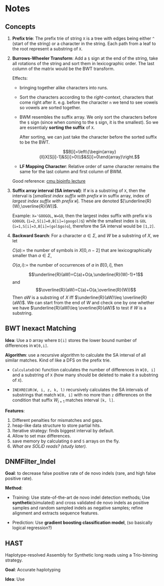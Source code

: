 # Notes

## Concepts

1. **Prefix trie**: The prefix trie of string `X` is a tree with edges being either `^` (start of the string) or a character in the string. Each path from a leaf to the root represent a substring of `X`.

1. **Burrows-Wheeler Transform**: Add a `$` sign at the end of the string, take all rotations of the string and sort them in lexicographic order. The last column of the matrix would be the BWT transform.

   Effects:
   - bringing together alike characters into runs.
   - Sort the characters according to the *right-context*, characters that come right after it. e.g. before the character `n` we tend to see vowels so vowels are sorted together.
   - BWM resembles the suffix array. We only sort the characters before the `$` sign (since when coming to the `$` sign, it is the smallest). So we are essentialy **sorting the suffix** of `X`.

     After sorting, we can just take the character before the sorted suffix to be the BWT.

     $$B[i]=\left\{\begin{array}{ll}X[S[i]-1]&S[i]>0\\\$&S[i]=0\end{array}\right.$$

   - **LF Mapping Character**: Relative order of same character remains the same for the last column and first column of BWM.

    Good reference: [cmu bioinfo lecture](https://www.cs.cmu.edu/~ckingsf/bioinfo-lectures/bwt.pdf)

1. **Suffix array interval (SA interval)**: If `W` is a substring of `X`, then the interval is \[*smallest index suffix with prefix `W`* in suffix array, index of *largest index suffix with prefix `W`*\]. These are denoted $[\underline{R}(W),\overline{R}(W)]$.

   Example: `X='GOOGOL`, `W=GO`, then the largest index suffix with prefix `W` is `GOOGOL` (`i=2,S[i]=0,B[i]=(googol)$`) while the smallest index is `GOL` (`i=1,S[i]=3,B[i]=(gol$go)o`), therefore the SA interval would be `[1,2]`.

1. **Backward Search**: For a character $a\in\Sigma$, and $W$ be a substring of $X$, we let

   $C(a):=$ the number of symbols in $X[0,n-2]$ that are lexicographically smaller than $a\in\Sigma$,

   $O(a,i):=$ the number of occurrences of $a$ in $B[0,i]$, then

   $$\underline{R}(aW)=C(a)+O(a,\underline{R}(W)-1)+1$$
   and
   $$\overline{R}(aW)=C(a)+O(a,\overline{R}(W))$$
   Then $aW$ is a substring of $X$ iff $\underline{R}(aW)\leq \overline{R}(aW)$. We can start from the end of $W$ and check one by one whether we have $\underline{R}(aW)\leq \overline{R}(aW)$ to test if $W$ is a substring.

## BWT Inexact Matching

**Idea**: Use a `D` array where `D[i]` stores the lower bound number of differences in `W[0,i]`.

**Algorithm**: use a recursive algorithm to calculate the SA interval of all similar matches. Kind of like a DFS on the prefix trie.

- `CalculateD(W)` function calculates the number of differences in `W[0, i]` and a substring of `X` (how many should be deleted to make it a substring of `X`). 

- `INEXRECUR(W, i, z, k, l)` recursively calculates the SA intervals of substrings that match `W[0, i]` with no more than `z` differences on the condition that suffix $W_{i+1}$ matches interval `[k, l]`.

**Features**:

1. Different penalties for mismatches and gaps.
2. heap-like data structure to store partial hits.
3. Iterative strategy: finds biggest interval by default.
4. Allow to set max differences.
5. save memory by calculating `O` and `S` arrays on the fly.
6. *What are SOLiD reads? (study later).*

## DNMFilter_Indel

**Goal**: to decrease false positive rate of de novo indels (rare, and high false positive rate).

**Method**:

- Training: Use state-of-the-art de novo indel detection methods; Use **synthetic**(simulated) and cross validated de novo indels as positive samples and random sampled indels as negative samples; refine alignment and extracts sequence features.

- Prediction: Use **gradient boosting classification model**, (so basically logical regression?)

## HAST

 Haplotype-resolved Assembly for Synthetic long reads using a Trio-binning strategy.

**Goal**: Accurate haplotyping

**Idea**: Use 